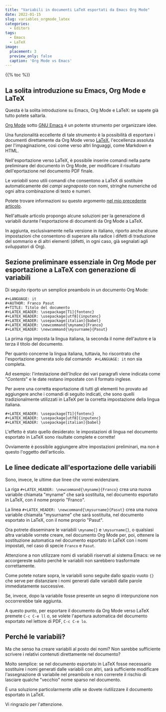 ```yaml
---
title: "Variabili in documenti LaTeX esportati da Emacs Org Mode"
date: 2022-01-15
slug: variables_orgmode_latex
categories:
  - Editors
tags:
  - Emacs
  - LaTeX
image:
  placement: 3
  preview_only: false 
  caption: 'Org Mode vs Emacs'
---
```


{{% toc %}}


## La solita introduzione su Emacs, Org Mode e  LaTeX

Questa è la solita introduzione su Emacs, Org Mode e LaTeX: se sapete già tutto potete saltarla.

[Org Mode](https://orgmode.org/) sotto [GNU Emacs](https://www.gnu.org/software/emacs/) è un potente strumento per organizzare idee.

Una funzionalità eccellente di tale strumento è la possibilità di esportare i documenti direttamente da Org Mode verso [LaTeX](https://www.latex-project.org/about/), l'eccellenza assoluta per l'impaginazione,  così come verso altri linguaggi, come Markdown e HTML.

Nell'esportazione verso LaTeX, è possibile inserire comandi nella parte preliminare  del documento in Org Mode, per modificare il risultato dell'eportazione nel documento PDF finale.

Le _variabili_ sono utili comandi che consentono a LaTeX di sostituire automaticamente dei _campi segnaposto_ con nomi, stringhe numeriche od ogni altra combinazione di testo e numeri.

Potete trovare informazioni su questo argomento [nel mio precedente articolo](https://francopasut.netlify.app/it/post/latex_variables/).

Nell'attuale articolo propongo alcune soluzioni  per la generazione di variabili durante l'esportazione di documenti da Org Mode a LaTeX.

In aggiunta, esclusivamente nella versione in italiano, riporto anche alcune impostazioni che consentono di superare alla radice i difetti di traduzione del sommario e di altri elementi (difetti, in ogni caso, già segnalati agli sviluppatori di Org).

## Sezione preliminare essenziale in Org Mode per esportazione a LaTeX con generazione di variabili

Di seguito riporto un semplice preambolo in un documento Org Mode:

```
#+LANGUAGE: it
#+AUTHOR: Franco Pasut
#+TITLE: Titolo del documento
#+LATEX_HEADER: \usepackage[T1]{fontenc}
#+LATEX_HEADER: \usepackage[utf8]{inputenc}
#+LATEX_HEADER: \usepackage[italian]{babel}
#+LATEX_HEADER: \newcommand{\myname}{Franco}
#+LATEX_HEADER: \newcommand{\mysurname}{Pasut}
```

La prima riga imposta la lingua italiana,   la seconda il nome dell'autore e la terza il titolo del documento.

Per quanto concerne la lingua italiana, tuttavia,  ho riscontrato che l'esportazione generata solo dal comando ` #+LANGUAGE: it` non sia completa. 

Ad esempio: l'intestazione  dell'_Indice_ dei vari paragrafi viene indicata come "_Contents_" e le date restano impostate con il formato inglese.

Per avere una corretta esportazione di tutti gli elementi ho provato ad aggiungere anche i comandi di seguito indicati, che sono quelli tradizionalmente utilizzati in LaTeX per la corretta impostazione della lingua italiana.

```
#+LATEX_HEADER: \usepackage[T1]{fontenc}
#+LATEX_HEADER: \usepackage[utf8]{inputenc}
#+LATEX_HEADER: \usepackage[italian]{babel}
```

L'effetto è stato quello desiderato: le impostazioni di lingua nel documento esportato in LaTeX sono risultate complete e corrette!

Ovviamente è possibile aggiungere altre impostazioni preliminari, ma non è questo l'oggetto dell'articolo.

## Le linee dedicate all'esportazione delle variabili

 Sono, invece,  le ultime due linee che vorrei evidenziare.

La riga `#+LATEX_HEADER: \newcommand{\myname}{Franco}` crea una nuova variabile chiamata "myname" che sarà sostituita, nel documento esportato in LaTeX, con  il nome proprio "Franco".

La linea `#+LATEX_HEADER: \newcommand{\mysurname}{Pasut}` crea una nuova variabile chiamata "mysurname" che sarà sostituita, nel documento esportato in LaTeX, con  il nome proprio  "Pasut".

Ora potrete disseminare le variabili  `\myname{}` e `\mysurname{}`,  o qualsiasi altra variabile vorrete creare, nel documento Org Mode per, poi, ottenere la sostituzione automatica nel documento esportato in LaTeX con i nomi impostati, nel caso di specie `Franco` e `Pasut`.

Attenzione a non utilizzare nomi di variabili riservati al sistema Emacs: ve ne accorgereste subito perchè le variabili non sarebbero trasformate correttamente.

Come potete notare sopra, le variabili sono seguite dallo spazio vuoto `{}` che serve per distanziare i nomi generati dalle variabili dalle parole immediatamente successive. 

Se, invece, dopo la variabile fosse presente un segno di interpunzione non occorrerebbe tale aggiunta.

A questo punto, per esportare il documento da  Org Mode verso LaTeX premete  `C-c C-e ll` o, se volete l'apertura automatica del documento esportato nel lettore di PDF, `C-c C-e lo`.

## Perché le variabili?

Ma che senso ha creare variabili al posto dei nomi? Non sarebbe sufficiente scrivere i relativi contenuti direttamente nel documento?

Molto semplice: se nel documento esportato in LaTeX fosse necessario sostituire i nomi generati dalle variabili con altri, sarà sufficiente modificare l'assegnazione di variabile nel preambolo e non correrete il rischio di lasciare qualche "vecchio" nome sparso nel documento.

È una soluzione particolarmente utile se dovete riutilizzare il documento esportato in LaTeX. 

Vi ringrazio per l'attenzione.
